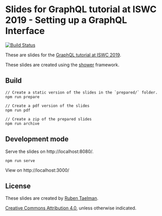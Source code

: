 # Slides for GraphQL tutorial at ISWC 2019 - Setting up a GraphQL Interface

[![Build Status](https://travis-ci.org/rubensworks/slides-2019-iswc-graphql-interface.svg?branch=master)](https://travis-ci.org/rubensworks/slides-2019-iswc-graphql-interface)

These are slides for the [GraphQL tutorial at ISWC 2019](https://www.ida.liu.se/research/semanticweb/events/GraphQLTutorialAtISWC2019.shtml).

These slides are created using the [shower](https://github.com/shower/shower) framework.

## Build

```
// Create a static version of the slides in the `prepared/` folder.
npm run prepare

// Create a pdf version of the slides
npm run pdf

// Create a zip of the prepared slides
npm run archive
```

## Development mode

Serve the slides on http://localhost:8080/.

```
npm run serve
```

View on http://localhost:3000/

## License

These slides are created by [Ruben Taelman](https://rubensworks.net/).

[Creative Commons Attribution 4.0](https://creativecommons.org/licenses/by/4.0/), unless otherwise indicated.
